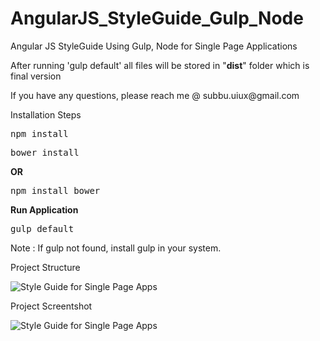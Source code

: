 # AngularJS_StyleGuide_Gulp_Node
Angular JS StyleGuide Using Gulp, Node for Single Page Applications<br/>
<p>After running 'gulp default' all files will be stored in "<b>dist</b>" folder which is final version</p>
<p>If you have any questions, please reach me @ subbu.uiux@gmail.com</p>
<p>Installation Steps</p>
<pre>
npm install
</pre>
<pre>
bower install
</pre>
<b>OR</b>
<pre>
npm install bower
</pre>
<b>Run Application</b>
<pre>
gulp default
</pre>

<p>Note : If gulp not found, install gulp in your system.</p>

<p>Project Structure</p>
<img src="https://github.com/subrahmanyampoluru/AngularJS_StyleGuide_Gulp_Node/blob/master/app/images/styleguide.png" alt="Style Guide for Single Page Apps"/>

<p>Project Screentshot</p>
<img src="https://github.com/subrahmanyampoluru/AngularJS_StyleGuide_Gulp_Node/blob/master/app/images/styleguide-spa.png" alt="Style Guide for Single Page Apps"/>
